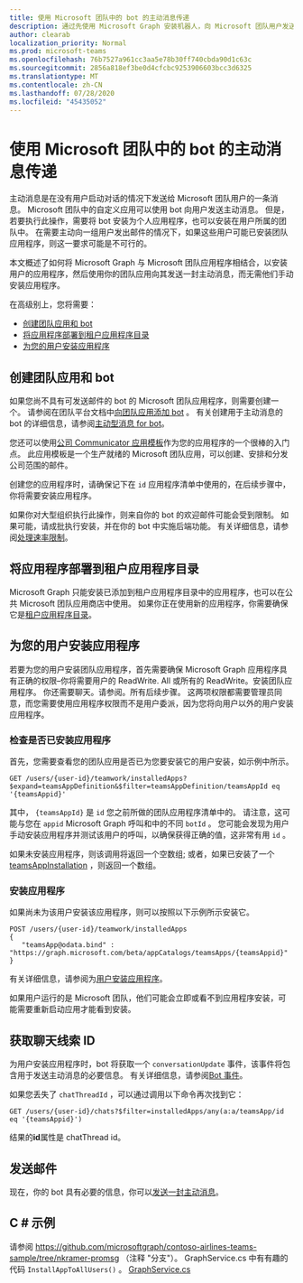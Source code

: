 ```yaml
---
title: 使用 Microsoft 团队中的 bot 的主动消息传递
description: 通过先使用 Microsoft Graph 安装机器人，向 Microsoft 团队用户发送具有自定义应用程序的主动消息。
author: clearab
localization_priority: Normal
ms.prod: microsoft-teams
ms.openlocfilehash: 76b7527a961cc3aa5e78b30ff740cbda90d1c63c
ms.sourcegitcommit: 2856a818ef3be0d4cfcbc9253906603bcc3d6325
ms.translationtype: MT
ms.contentlocale: zh-CN
ms.lasthandoff: 07/28/2020
ms.locfileid: "45435052"
---
```

# <a name="proactive-messaging-using-a-bot-in-microsoft-teams"></a>使用 Microsoft 团队中的 bot 的主动消息传递

主动消息是在没有用户启动对话的情况下发送给 Microsoft 团队用户的一条消息。 Microsoft 团队中的自定义应用可以使用 bot 向用户发送主动消息。 但是，若要执行此操作，需要将 bot 安装为个人应用程序，也可以安装在用户所属的团队中。 在需要主动向一组用户发出邮件的情况下，如果这些用户可能已安装团队应用程序，则这一要求可能是不可行的。

本文概述了如何将 Microsoft Graph 与 Microsoft 团队应用程序相结合，以安装用户的应用程序，然后使用你的团队应用向其发送一封主动消息，而无需他们手动安装应用程序。

在高级别上，您将需要：

* [创建团队应用和 bot](#create-your-teams-app-and-bot)
* [将应用程序部署到租户应用程序目录](#deploy-your-app-to-your-tenant-app-catalog)
* [为您的用户安装应用程序](#install-the-app-for-your-users)

## <a name="create-your-teams-app-and-bot"></a>创建团队应用和 bot

如果您尚不具有可发送邮件的 bot 的 Microsoft 团队应用程序，则需要创建一个。 请参阅在团队平台文档中[向团队应用添加 bot](https://docs.microsoft.com/microsoftteams/platform/concepts/bots/bots-overview) 。 有关创建用于主动消息的 bot 的详细信息，请参阅[主动型消息 for bot](https://docs.microsoft.com/microsoftteams/platform/concepts/bots/bot-conversations/bots-conv-proactive)。

您还可以使用[公司 Communicator 应用模板](https://github.com/OfficeDev/microsoft-teams-company-communicator-app)作为您的应用程序的一个很棒的入门点。 此应用模板是一个生产就绪的 Microsoft 团队应用，可以创建、安排和分发公司范围的邮件。

创建您的应用程序时，请确保记下在 `id` 应用程序清单中使用的，在后续步骤中，你将需要安装应用程序。

如果你对大型组织执行此操作，则来自你的 bot 的欢迎邮件可能会受到限制。 如果可能，请成批执行安装，并在你的 bot 中实施后端功能。 有关详细信息，请参阅[处理速率限制](/microsoftteams/platform/concepts/bots/rate-limit)。

## <a name="deploy-your-app-to-your-tenant-app-catalog"></a>将应用程序部署到租户应用程序目录

Microsoft Graph 只能安装已添加到租户应用程序目录中的应用程序，也可以在公共 Microsoft 团队应用商店中使用。 如果你正在使用新的应用程序，你需要确保它是[租户应用程序目录](https://docs.microsoft.com/microsoftteams/platform/publishing/apps-publish#microsoft-teams-tenant-app-catalog)。

## <a name="install-the-app-for-your-users"></a>为您的用户安装应用程序

若要为您的用户安装团队应用程序，首先需要确保 Microsoft Graph 应用程序具有正确的权限–你将需要用户的 ReadWrite. All 或所有的 ReadWrite。安装团队应用程序。 你还需要聊天。请参阅。所有后续步骤。 这两项权限都需要管理员同意，而您需要使用应用程序权限而不是用户委派，因为您将向用户以外的用户安装应用程序。

### <a name="check-to-see-if-the-app-is-already-installed"></a>检查是否已安装应用程序

首先，您需要查看您的团队应用是否已为您要安装它的用户安装，如示例中所示。

```http
GET /users/{user-id}/teamwork/installedApps?$expand=teamsAppDefinition&$filter=teamsAppDefinition/teamsAppId eq '{teamsAppid}'
```

其中， `{teamsAppId}` 是 `id` 您之前所做的团队应用程序清单中的。 请注意，这可能与您在 `appid` Microsoft Graph 呼叫和中的不同 `botId` 。 您可能会发现为用户手动安装应用程序并测试该用户的呼叫，以确保获得正确的值，这非常有用 `id` 。

如果未安装应用程序，则该调用将返回一个空数组; 或者，如果已安装了一个[teamsAppInstallation](/graph/api/resources/teamsappinstallation?view=graph-rest-beta) ，则返回一个数组。

### <a name="install-the-app"></a>安装应用程序

如果尚未为该用户安装该应用程序，则可以按照以下示例所示安装它。

```http
POST /users/{user-id}/teamwork/installedApps
{
   "teamsApp@odata.bind" : "https://graph.microsoft.com/beta/appCatalogs/teamsApps/{teamsAppid}"
}
```

有关详细信息，请参阅为[用户安装应用程序](/graph/api/user-add-teamsappinstallation?view=graph-rest-beta)。

如果用户运行的是 Microsoft 团队，他们可能会立即或看不到应用程序安装，可能需要重新启动应用才能看到安装。

## <a name="get-the-chat-thread-id"></a>获取聊天线索 ID

为用户安装应用程序时，bot 将获取一个 `conversationUpdate` 事件，该事件将包含用于发送主动消息的必要信息。 有关详细信息，请参阅[Bot 事件](https://docs.microsoft.com/microsoftteams/platform/concepts/bots/bots-notifications)。

如果您丢失了 `chatThreadId` ，可以通过调用以下命令再次找到它：

```http
GET /users/{user-id}/chats?$filter=installedApps/any(a:a/teamsApp/id eq '{teamsAppid}')
```

结果的**id**属性是 chatThread id。

## <a name="sending-the-message"></a>发送邮件

现在，你的 bot 具有必要的信息，你可以[发送一封主动消息](https://docs.microsoft.com/microsoftteams/platform/concepts/bots/bot-conversations/bots-conv-proactive)。

## <a name="c-sample"></a>C # 示例

请参阅 https://github.com/microsoftgraph/contoso-airlines-teams-sample/tree/nkramer-promsg （注释 "分支"）。
GraphService.cs 中有有趣的代码 `InstallAppToAllUsers()` 。 [GraphService.cs](https://github.com/microsoftgraph/contoso-airlines-teams-sample/blob/nkramer-promsg/project/Models/GraphService.cs)
